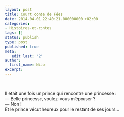```yaml
---
layout: post
title: Court conte de Fées
date: 2014-04-01 22:40:21.000000000 +02:00
categories:
- Histoires-et-contes
tags: []
status: publish
type: post
published: true
meta:
  _edit_last: '2'
author:
  first_name: Nico
excerpt:
---
```

<p>&nbsp;</p>
<p>Il était une fois un prince qui rencontre une princesse :<br />
— Belle princesse, voulez-vous m’épouser ?<br />
— Non !<br />
Et le prince vécut heureux pour le restant de ses jours...</p>
<p>&nbsp;</p>
<p>&nbsp;</p>
